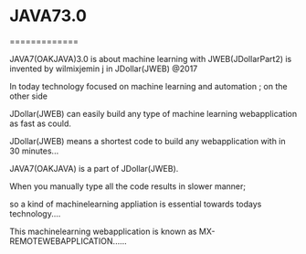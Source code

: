 # JAVA73.0
=============

JAVA7(OAKJAVA)3.0  is   about    machine  learning    with  JWEB(JDollarPart2)   is   invented by   wilmixjemin j  in  JDollar(JWEB) @2017

In  today  technology  focused  on  machine learning  and  automation ;  on  the  other  side
 
 JDollar(JWEB)  can    easily  build  any type  of  machine learning  webapplication   as   fast  as could.
 
 JDollar(JWEB)  means   a   shortest  code    to  build  any  webapplication   with  in    30 minutes...
 
 JAVA7(OAKJAVA)  is  a   part  of  JDollar(JWEB).
 
 When  you manually  type  all  the  code   results in  slower  manner;
 
 so   a kind  of  machinelearning   appliation  is  essential   towards   todays  technology....
 
 This  machinelearning  webapplication   is  known  as   MX-REMOTEWEBAPPLICATION......
 
 
 
 
 

